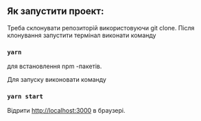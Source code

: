## Як запустити проект:

Треба склонувати репозиторій використовуючи git clone.
Після клонування запустити термінал  виконати команду

### `yarn`  

для встановлення npm -пакетів.


Для запуску  виконовати команду 

### `yarn start `

Відрити  [http://localhost:3000](http://localhost:3000) в браузері.
